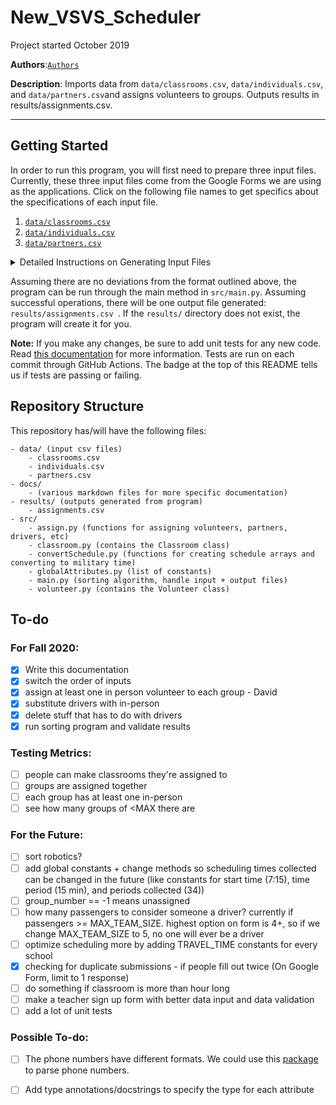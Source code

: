 # New_VSVS_Scheduler

Project started October 2019

**Authors**:[`Authors`](docs/authors.txt)

**Description**: Imports data from `data/classrooms.csv`, `data/individuals.csv`, and `data/partners.csv`and assigns
 volunteers to groups. Outputs results in results/assignments.csv.

<hr>

## Getting Started

In order to run this program, you will first need to prepare three input files. Currently, these three input files
 come from the Google Forms we are using as the applications. Click on the following file names to get specifics
  about the specifications of each input file.
1. [`data/classrooms.csv`](data/classrooms.md)
2. [`data/individuals.csv`](data/individuals.md)
3. [`data/partners.csv`](data/partners.md)

<details><summary>Detailed Instructions on Generating Input Files</summary>
<p>

Before running:
  1. Export the responses to the individual application to csv and call it individuals.csv
  2. Export the responses to the partner application to csv and call it partners.csv
  3. Copy and paste (don't export) the classroom table from Access with headings and call it classrooms.csv (or manually collate responses from teacher sign up form)
  4. Place individuals.csv, partners.csv, and classrooms.csv into the data directory of this program

</p>
</details>

Assuming there are no deviations from the format outlined above, the program can be run through the main method in
 `src/main.py`. Assuming successful operations, there will be one output file generated: `results/assignments.csv
 `. If the `results/` directory does not exist, the program will create it for you.
 
**Note:** If you make any changes, be sure to add unit tests for any new code. Read [this documentation](data/automated_testing.md) for more information. Tests are run on each
commit through GitHub Actions. The badge at the top of this README tells us if tests are passing or failing.
 
## Repository Structure

This repository has/will have the following files:
```
- data/ (input csv files)
    - classrooms.csv
    - individuals.csv
    - partners.csv
- docs/
    - (various markdown files for more specific documentation)
- results/ (outputs generated from program)
    - assignments.csv
- src/
    - assign.py (functions for assigning volunteers, partners, drivers, etc)
    - classroom.py (contains the Classroom class)
    - convertSchedule.py (functions for creating schedule arrays and converting to military time)
    - globalAttributes.py (list of constants)
    - main.py (sorting algorithm, handle input + output files)
    - volunteer.py (contains the Volunteer class) 
```


## To-do
 
### For Fall 2020:
 
- [x] Write this documentation
- [x] switch the order of inputs
- [x] assign at least one in person volunteer to each group - David
- [x] substitute drivers with in-person
- [x] delete stuff that has to do with drivers
- [x] run sorting program and validate results

### Testing Metrics:
- [ ] people can make classrooms they're assigned to
- [ ] groups are assigned together
- [ ] each group has at least one in-person
- [ ] see how many groups of <MAX there are

### For the Future:

- [ ] sort robotics?
- [ ] add global constants + change methods so scheduling times collected can be changed in the future (like constants for start time (7:15), time period (15 min), and periods collected (34))
- [ ] group_number == -1 means unassigned
- [ ] how many passengers to consider someone a driver? currently if passengers >= MAX_TEAM_SIZE. highest option on form is 4+, so if we change MAX_TEAM_SIZE to 5, no one will ever be a driver
- [ ] optimize scheduling more by adding TRAVEL_TIME constants for every school
- [x] checking for duplicate submissions - if people fill out twice (On Google Form, limit to 1 response)
- [ ] do something if classroom is more than hour long
- [ ] make a teacher sign up form with better data input and data validation
- [ ] add a lot of unit tests

### Possible To-do:
- [ ] The phone numbers have different formats. We could use this [package](https://pypi.org/project/phonenumbers/) to parse phone numbers.
- [ ] Add type annotations/docstrings to specify the type for each attribute
 
 
